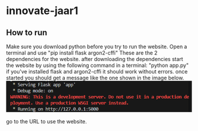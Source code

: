 # innovate-jaar1
## How to run
Make sure you download python before you try to run the website.
Open a terminal and use "pip install flask argon2-cffi"
These are the 2 dependencies for the website.
after downloading the dependencies start the website by using the following command in a terminal:
"python app.py"
if you've installed flask and argon2-cffi it should work without errors.
once started you should get a message like the one shown in the image below.
![terminal message](image.png)

go to the URL to use the website.